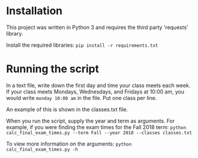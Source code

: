 # Installation

This project was written in Python 3 and requires the third party 'requests' library.

Install the required libraries:
`pip install -r requirements.txt`

# Running the script
In a text file, write down the first day and time your class meets each week.
If your class meets Mondays, Wednesdays, and Fridays at 10:00 am, you would write
`monday 10:00 am` in the file. Put one class per line.

An example of this is shown in the classes.txt file.

When you run the script, supply the year and term as arguments. For example, 
if you were finding the exam times for the Fall 2018 term:
`python calc_final_exam_times.py --term Fall --year 2018 --classes classes.txt`

To view more information on the arguments:
`python calc_final_exam_times.py -h`